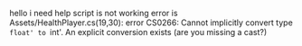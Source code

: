 hello i need help script is not working error is    
Assets/HealthPlayer.cs(19,30): error CS0266: Cannot implicitly convert type `float' to `int'. An explicit conversion exists (are you missing a cast?)
